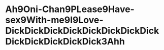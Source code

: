 # Ah9Oni-Chan9PLease9Have-sex9With-me9I9Love-DickDickDickDickDickDickDickDickDickDickDickDickDick3Ahh